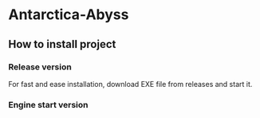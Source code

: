 # Antarctica-Abyss
<h2>How to install project</h2>
<h3>Release version</h3>
For fast and ease installation, download EXE file from releases and start it.
<h3>Engine start version</h3>

